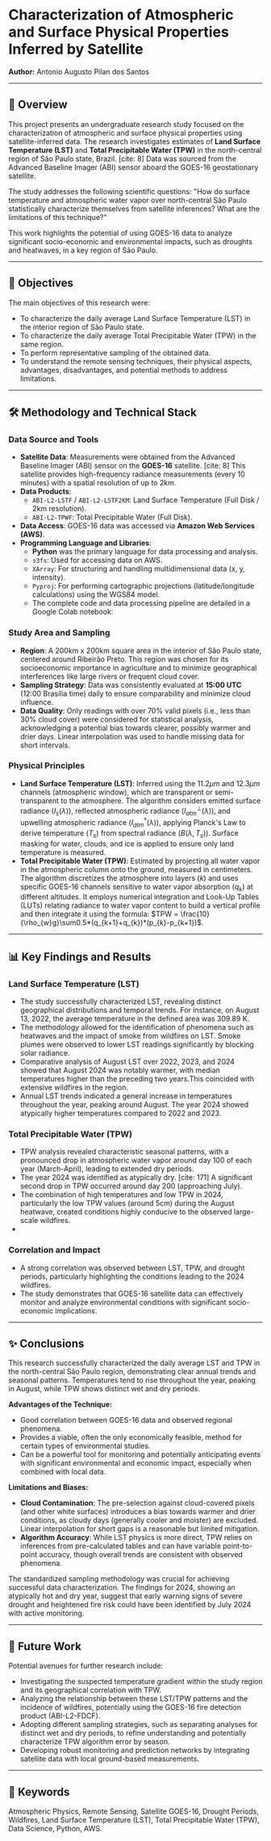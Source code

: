 # Characterization of Atmospheric and Surface Physical Properties Inferred by Satellite

**Author:** Antonio Augusto Pilan dos Santos

---

## 📜 Overview

This project presents an undergraduate research study focused on the characterization of atmospheric and surface physical properties using satellite-inferred data. The research investigates estimates of **Land Surface Temperature (LST)** and **Total Precipitable Water (TPW)** in the north-central region of São Paulo state, Brazil. [cite: 8] Data was sourced from the Advanced Baseline Imager (ABI) sensor aboard the GOES-16 geostationary satellite. 

The study addresses the following scientific questions: "How do surface temperature and atmospheric water vapor over north-central São Paulo statistically characterize themselves from satellite inferences? What are the limitations of this technique?" 

This work highlights the potential of using GOES-16 data to analyze significant socio-economic and environmental impacts, such as droughts and heatwaves, in a key region of São Paulo. 

---

## 🎯 Objectives

The main objectives of this research were:

* To characterize the daily average Land Surface Temperature (LST) in the interior region of São Paulo state. 
* To characterize the daily average Total Precipitable Water (TPW) in the same region. 
* To perform representative sampling of the obtained data. 
* To understand the remote sensing techniques, their physical aspects, advantages, disadvantages, and potential methods to address limitations.

---

## 🛠️ Methodology and Technical Stack

### Data Source and Tools
* **Satellite Data**: Measurements were obtained from the Advanced Baseline Imager (ABI) sensor on the **GOES-16** satellite. [cite: 8] This satellite provides high-frequency radiance measurements (every 10 minutes) with a spatial resolution of up to 2km.
* **Data Products**:
    * `ABI-L2-LSTF` / `ABI-L2-LSTF2KM`: Land Surface Temperature (Full Disk / 2km resolution). 
    * `ABI-L2-TPWF`: Total Precipitable Water (Full Disk).
* **Data Access**: GOES-16 data was accessed via **Amazon Web Services (AWS)**.
* **Programming Language and Libraries**:
    * **Python** was the primary language for data processing and analysis.
    * `s3fs`: Used for accessing data on AWS.
    * `XArray`: For structuring and handling multidimensional data (x, y, intensity). 
    * `Pyproj`: For performing cartographic projections (latitude/longitude calculations) using the WGS84 model.
    * The complete code and data processing pipeline are detailed in a Google Colab notebook: 

### Study Area and Sampling
* **Region**: A 200km x 200km square area in the interior of São Paulo state, centered around Ribeirão Preto. This region was chosen for its socioeconomic importance in agriculture and to minimize geographical interferences like large rivers or frequent cloud cover.
* **Sampling Strategy**: Data was consistently evaluated at **15:00 UTC** (12:00 Brasília time) daily to ensure comparability and minimize cloud influence.
* **Data Quality**: Only readings with over 70% valid pixels (i.e., less than 30% cloud cover) were considered for statistical analysis, acknowledging a potential bias towards clearer, possibly warmer and drier days. Linear interpolation was used to handle missing data for short intervals.

### Physical Principles
* **Land Surface Temperature (LST)**: Inferred using the $11.2\mu m$ and $12.3\mu m$ channels (atmospheric window), which are transparent or semi-transparent to the atmosphere. The algorithm considers emitted surface radiance ($I_{s}(\lambda)$), reflected atmospheric radiance ($I_{atm}^{\perp}(\lambda)$), and upwelling atmospheric radiance ($I_{atm}^{\dagger}(\lambda)$), applying Planck's Law to derive temperature ($T_s$) from spectral radiance ($B(\lambda,T_{s})$). Surface masking for water, clouds, and ice is applied to ensure only land temperature is measured.
* **Total Precipitable Water (TPW)**: Estimated by projecting all water vapor in the atmospheric column onto the ground, measured in centimeters. The algorithm discretizes the atmosphere into layers ($k$) and uses specific GOES-16 channels sensitive to water vapor absorption ($q_k$) at different altitudes. It employs numerical integration and Look-Up Tables (LUTs) relating radiance to water vapor content to build a vertical profile and then integrate it using the formula: $TPW = \frac{10}{\rho_{w}g}\sum0.5*(q_{k+1}+q_{k})*(p_{k}-p_{k+1})$.

---

## 📊 Key Findings and Results

### Land Surface Temperature (LST)
* The study successfully characterized LST, revealing distinct geographical distributions and temporal trends. For instance, on August 13, 2022, the average temperature in the defined area was 309.89 K.
* The methodology allowed for the identification of phenomena such as heatwaves and the impact of smoke from wildfires on LST. Smoke plumes were observed to lower LST readings significantly by blocking solar radiance.
* Comparative analysis of August LST over 2022, 2023, and 2024 showed that August 2024 was notably warmer, with median temperatures higher than the preceding two years.This coincided with extensive wildfires in the region.
* Annual LST trends indicated a general increase in temperatures throughout the year, peaking around August. The year 2024 showed atypically higher temperatures compared to 2022 and 2023.

### Total Precipitable Water (TPW)
* TPW analysis revealed characteristic seasonal patterns, with a pronounced drop in atmospheric water vapor around day 100 of each year (March-April), leading to extended dry periods.
* The year 2024 was identified as atypically dry. [cite: 171] A significant second drop in TPW occurred around day 200 (approaching July).
* The combination of high temperatures and low TPW in 2024, particularly the low TPW values (around 5cm) during the August heatwave, created conditions highly conducive to the observed large-scale wildfires.
* 
### Correlation and Impact
* A strong correlation was observed between LST, TPW, and drought periods, particularly highlighting the conditions leading to the 2024 wildfires.
* The study demonstrates that GOES-16 satellite data can effectively monitor and analyze environmental conditions with significant socio-economic implications.

---

## ✨ Conclusions

This research successfully characterized the daily average LST and TPW in the north-central São Paulo region, demonstrating clear annual trends and seasonal patterns. Temperatures tend to rise throughout the year, peaking in August, while TPW shows distinct wet and dry periods.

**Advantages of the Technique:**
* Good correlation between GOES-16 data and observed regional phenomena.
* Provides a viable, often the only economically feasible, method for certain types of environmental studies.
* Can be a powerful tool for monitoring and potentially anticipating events with significant environmental and economic impact, especially when combined with local data.

**Limitations and Biases:**
* **Cloud Contamination**: The pre-selection against cloud-covered pixels (and other white surfaces) introduces a bias towards warmer and drier conditions, as cloudy days (generally cooler and moister) are excluded. Linear interpolation for short gaps is a reasonable but limited mitigation.
* **Algorithm Accuracy**: While LST physics is more direct, TPW relies on inferences from pre-calculated tables and can have variable point-to-point accuracy, though overall trends are consistent with observed phenomena.

The standardized sampling methodology was crucial for achieving successful data characterization. The findings for 2024, showing an atypically hot and dry year, suggest that early warning signs of severe drought and heightened fire risk could have been identified by July 2024 with active monitoring.

---

## 🚀 Future Work

Potential avenues for further research include:

* Investigating the suspected temperature gradient within the study region and its geographical correlation with TPW.
* Analyzing the relationship between these LST/TPW patterns and the incidence of wildfires, potentially using the GOES-16 fire detection product (ABI-L2-FDCF). 
* Adopting different sampling strategies, such as separating analyses for distinct wet and dry periods, to refine understanding and potentially characterize TPW algorithm error by season.
* Developing robust monitoring and prediction networks by integrating satellite data with local ground-based measurements.

---

## 🔑 Keywords

Atmospheric Physics, Remote Sensing, Satellite GOES-16, Drought Periods, Wildfires, Land Surface Temperature (LST), Total Precipitable Water (TPW), Data Science, Python, AWS.
